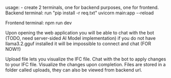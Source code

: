 usage: - create 2 terminals, one for backend purposes, one for frontend.
Backend terminal: run "pip install -r req.txt"
                  uvicorn main:app --reload

Frontend terminal: npm run dev

Upon opening the web application you will be able to chat with the bot (TODO, need server-sided AI Model implementation)
if you do not have llama3.2.gguf installed it will be impossible to connect and chat (FOR NOW!!)

Upload file lets you visualize the IFC file. Chat with the bot to apply changes to your IFC file. Visualize the changes upon completion.
Files are stored in a folder called uploads, they can also be viewed from backend url.
